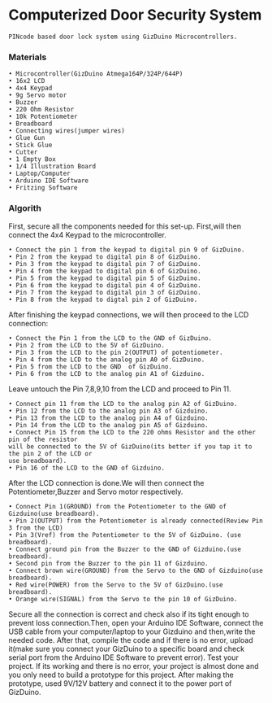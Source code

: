 <h1>Computerized Door Security System</h1>
    
    PINcode based door lock system using GizDuino Microcontrollers.

<h3>Materials</h3>

    • Microcontroller(GizDuino Atmega164P/324P/644P)                  
    • 16x2 LCD
    • 4x4 Keypad
    • 9g Servo motor
    • Buzzer
    • 220 Ohm Resistor
    • 10k Potentiometer
    • Breadboard
    • Connecting wires(jumper wires)
    • Glue Gun
    • Stick Glue
    • Cutter
    • 1 Empty Box 
    • 1/4 Illustration Board
    • Laptop/Computer
    • Arduino IDE Software
    • Fritzing Software
    
<h3>Algorith</h3>

First, secure all the components needed for this set-up. First,will then connect the 4x4 Keypad to the microcontroller.

    • Connect the pin 1 from the keypad to digital pin 9 of GizDuino.
    • Pin 2 from the keypad to digital pin 8 of GizDuino.
    • Pin 3 from the keypad to digital pin 7 of GizDuino.
    • Pin 4 from the keypad to digital pin 6 of GizDuino.
    • Pin 5 from the keypad to digital pin 5 of GizDuino.
    • Pin 6 from the keypad to digital pin 4 of GizDuino.
    • Pin 7 from the keypad to digital pin 3 of GizDuino.
    • Pin 8 from the keypad to digtal pin 2 of GizDuino.
    
After finishing the keypad connections, we will then proceed to the LCD connection:

    • Connect the Pin 1 from the LCD to the GND of GizDuino.
    • Pin 2 from the LCD to the 5V of GizDuino.
    • Pin 3 from the LCD to the pin 2(OUTPUT) of potentiometer.
    • Pin 4 from the LCD to the analog pin A0 of GizDuino.
    • Pin 5 from the LCD to the GND  of GizDuino.
    • Pin 6 from the LCD to the analog pin A1 of Gizduino.
    
Leave untouch the Pin 7,8,9,10 from the LCD and proceed to Pin 11.

    • Connect pin 11 from the LCD to the analog pin A2 of GizDuino.
    • Pin 12 from the LCD to the analog pin A3 of Gizduino.
    • Pin 13 from the LCD to the analog pin A4 of Gizduino.
    • Pin 14 from the LCD to the analog pin A5 of Gizduino.
    • Connect Pin 15 from the LCD to the 220 ohms Resistor and the other pin of the resistor 
    will be connected to the 5V of GizDuino(its better if you tap it to the pin 2 of the LCD or 
    use breadboard).
    • Pin 16 of the LCD to the GND of Gizduino.
    
After the LCD connection is done.We will then connect the Potentiometer,Buzzer and Servo motor respectively.

    • Connect Pin 1(GROUND) from the Potentiometer to the GND of Gizduino(use breadboard).
    • Pin 2(OUTPUT) from the Potentiometer is already connected(Review Pin 3 from the LCD)
    • Pin 3(Vref) from the Potentiometer to the 5V of GizDuino. (use breadboard).
    • Connect ground pin from the Buzzer to the GND of Gizduino.(use breadboard).
    • Second pin from the Buzzer to the pin 11 of Gizduino.
    • Connect brown wire(GROUND) from the Servo to the GND of Gizduino(use breadboard).
    • Red wire(POWER) from the Servo to the 5V of GizDuino.(use breadboard).
    • Orange wire(SIGNAL) from the Servo to the pin 10 of GizDuino.
    
Secure all the connection is correct and check also if its tight enough to prevent loss connection.Then, open your Arduino IDE Software, connect the USB cable from your computer/laptop to your Gizduino and then,write the needed code. After that, compile the code and if there is no error, upload it(make sure you connect your GizDuino to a specific board and check serial port from the Arduino IDE Software to prevent error). Test your project. If its working and there is no error, your project is almost done and you only need to build a prototype for this project.
After making the prototype, used 9V/12V battery and connect it to the power port of GizDuino.

